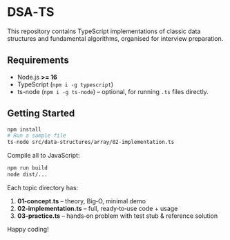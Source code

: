 # DSA‑TS

This repository contains TypeScript implementations of classic data structures and fundamental algorithms, organised for interview preparation.

## Requirements

* Node.js **>= 16**
* TypeScript (`npm i -g typescript`)
* ts-node (`npm i -g ts-node`) – optional, for running `.ts` files directly.

## Getting Started

```bash
npm install
# Run a sample file
ts-node src/data-structures/array/02-implementation.ts
```

Compile all to JavaScript:

```bash
npm run build
node dist/...
```

Each topic directory has:

1. **01‑concept.ts** – theory, Big‑O, minimal demo  
2. **02‑implementation.ts** – full, ready‑to‑use code + usage  
3. **03‑practice.ts** – hands‑on problem with test stub & reference solution  

Happy coding!
